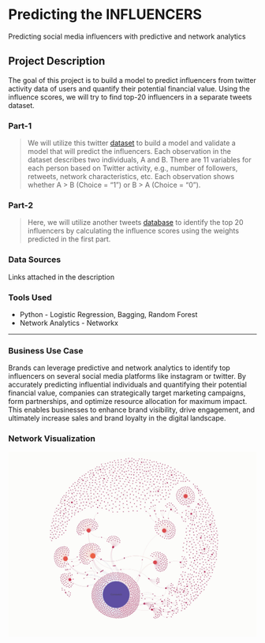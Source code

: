 # Predicting the INFLUENCERS
 Predicting social media influencers with predictive and network analytics

## Project Description
The goal of this project is to build a model to predict influencers from twitter activity data of users and quantify their potential financial value.
Using the influence scores, we will try to find top-20 influencers in a separate tweets dataset.

### Part-1
> We will utilize this twitter [dataset](https://www.kaggle.com/c/predict-who-is-more-influential-in-a-social-network) to build a model and validate a model that will predict the influencers. Each observation in the dataset describes two individuals, A and B. There are 11 variables for each person based on Twitter activity, e.g., number of followers, retweets, network characteristics, etc. Each observation shows whether A > B (Choice = “1”) or B > A (Choice = “0”).

### Part-2
> Here, we will utilize another tweets [database](https://github.com/pratyush335/Predicting-the-INFLUENCERS/tree/main/Data) to identify the top 20 influencers by calculating the influence scores using the weights predicted in the first part.

### Data Sources
Links attached in the description

### Tools Used
* Python - Logistic Regression, Bagging, Random Forest
* Network Analytics - Networkx
***
### Business Use Case
Brands can leverage predictive and network analytics to identify top influencers on several social media platforms like instagram or twitter. By accurately predicting influential individuals and quantifying their potential financial value, companies can strategically target marketing campaigns, form partnerships, and optimize resource allocation for maximum impact. This enables businesses to enhance brand visibility, drive engagement, and ultimately increase sales and brand loyalty in the digital landscape.

### Network Visualization
<img src='https://github.com/pratyush335/Predicting-the-INFLUENCERS/blob/main/Data/Network.jpg'>
